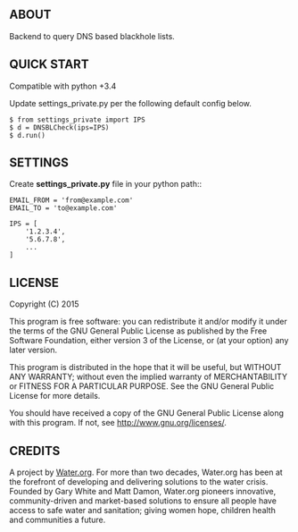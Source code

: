 ABOUT
-----
Backend to query DNS based blackhole lists.

QUICK START
-----------
Compatible with python +3.4

Update settings_private.py per the following default config below.

    $ from settings_private import IPS
    $ d = DNSBLCheck(ips=IPS)
    $ d.run()

SETTINGS
--------

Create **settings_private.py** file in your python path::

    EMAIL_FROM = 'from@example.com'
    EMAIL_TO = 'to@example.com'

    IPS = [
        '1.2.3.4',
        '5.6.7.8',
        ...
    ]

LICENSE
-------
Copyright (C) 2015

This program is free software: you can redistribute it and/or modify
it under the terms of the GNU General Public License as published by
the Free Software Foundation, either version 3 of the License, or
(at your option) any later version.

This program is distributed in the hope that it will be useful,
but WITHOUT ANY WARRANTY; without even the implied warranty of
MERCHANTABILITY or FITNESS FOR A PARTICULAR PURPOSE.  See the
GNU General Public License for more details.

You should have received a copy of the GNU General Public License
along with this program.  If not, see <http://www.gnu.org/licenses/>.

CREDITS
-------
A project by [Water.org](http://water.org/). For more than two decades,
Water.org has been at the forefront of developing and delivering solutions to
the water crisis. Founded by Gary White and Matt Damon, Water.org pioneers
innovative, community-driven and market-based solutions to ensure all people
have access to safe water and sanitation; giving women hope, children health
and communities a future. 
